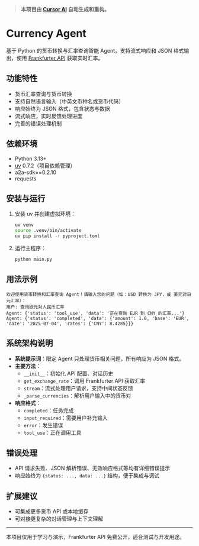 > **本项目由 [Cursor AI](https://www.cursor.so/) 自动生成和重构。**

# Currency Agent

基于 Python 的货币转换与汇率查询智能 Agent，支持流式响应和 JSON 格式输出，使用 [Frankfurter API](https://www.frankfurter.app/) 获取实时汇率。

## 功能特性
- 货币汇率查询与货币转换
- 支持自然语言输入（中英文币种名或货币代码）
- 响应始终为 JSON 格式，包含状态与数据
- 流式响应，实时反馈处理进度
- 完善的错误处理机制

## 依赖环境
- Python 3.13+
- [uv](https://github.com/astral-sh/uv) 0.7.2（项目依赖管理）
- a2a-sdk==0.2.10
- requests

## 安装与运行
1. 安装 uv 并创建虚拟环境：
   ```bash
   uv venv
   source .venv/bin/activate
   uv pip install -r pyproject.toml
   ```
2. 运行主程序：
   ```bash
   python main.py
   ```

## 用法示例
```
欢迎使用货币转换和汇率查询 Agent！请输入您的问题（如：USD 转换为 JPY，或 美元对日元汇率）：
用户: 查询欧元对人民币汇率
Agent: {'status': 'tool_use', 'data': '正在查询 EUR 到 CNY 的汇率...'}
Agent: {'status': 'completed', 'data': {'amount': 1.0, 'base': 'EUR', 'date': '2025-07-04', 'rates': {'CNY': 8.4285}}}
```

## 系统架构说明
- **系统提示词**：限定 Agent 只处理货币相关问题，所有响应为 JSON 格式。
- **主要方法**：
  - `__init__`：初始化 API 配置、对话历史
  - `get_exchange_rate`：调用 Frankfurter API 获取汇率
  - `stream`：流式处理用户请求，支持中间状态反馈
  - `_parse_currencies`：解析用户输入中的货币对
- **响应格式**：
  - `completed`：任务完成
  - `input_required`：需要用户补充输入
  - `error`：发生错误
  - `tool_use`：正在调用工具

## 错误处理
- API 请求失败、JSON 解析错误、无效响应格式等均有详细错误提示
- 响应始终为 `{status: ..., data: ...}` 结构，便于集成与调试

## 扩展建议
- 可集成更多货币 API 或本地缓存
- 可对接更复杂的对话管理与上下文理解

---

本项目仅用于学习与演示，Frankfurter API 免费公开，适合测试与开发用途。 